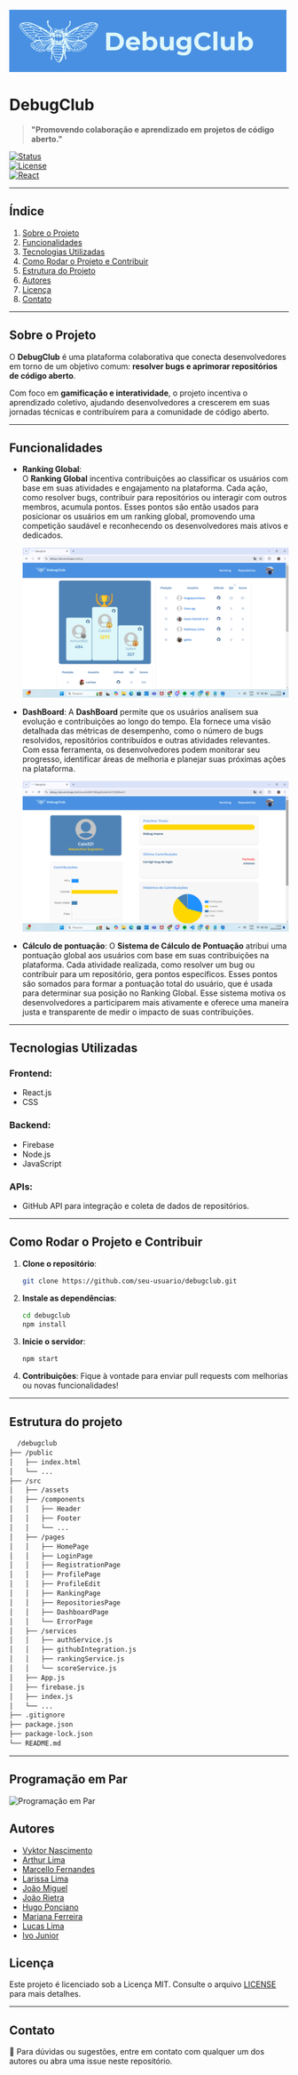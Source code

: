 ![Banner do DebugClub](<src/assets/IMG-Gerais/DebugClub%20(1).png>)

# **DebugClub**

> **"Promovendo colaboração e aprendizado em projetos de código aberto."**

[![Status](https://img.shields.io/badge/status-Em%20Desenvolvimento-yellow)]()  
[![License](https://img.shields.io/badge/license-MIT-blue)]()  
[![React](https://img.shields.io/badge/built%20with-React-blue)]()

---

## **Índice**

1. [Sobre o Projeto](#sobre-o-projeto)
2. [Funcionalidades](#funcionalidades)
3. [Tecnologias Utilizadas](#tecnologias-utilizadas)
4. [Como Rodar o Projeto e Contribuir](#como-rodar-o-projeto-e-contribuir)
5. [Estrutura do Projeto](#estrutura-do-projeto)
6. [Autores](#autores)
7. [Licença](#licença)
8. [Contato](#contato)

---

## **Sobre o Projeto**

O **DebugClub** é uma plataforma colaborativa que conecta desenvolvedores em torno de um objetivo comum: **resolver bugs e aprimorar repositórios de código aberto**.

Com foco em **gamificação e interatividade**, o projeto incentiva o aprendizado coletivo, ajudando desenvolvedores a crescerem em suas jornadas técnicas e contribuírem para a comunidade de código aberto.

---

## **Funcionalidades**

- **Ranking Global**:  
  O **Ranking Global** incentiva contribuições ao classificar os usuários com base em suas atividades e engajamento na plataforma. Cada ação, como resolver bugs, contribuir para repositórios ou interagir com outros membros, acumula pontos. Esses pontos são então usados para posicionar os usuários em um ranking global, promovendo uma competição saudável e reconhecendo os desenvolvedores mais ativos e dedicados.

  ![Foto - Ranking](<src/assets/IMG-Readme/Captura%20de%20Tela%20(132).png>)

- **DashBoard**:
  A **DashBoard** permite que os usuários analisem sua evolução e contribuições ao longo do tempo. Ela fornece uma visão detalhada das métricas de desempenho, como o número de bugs resolvidos, repositórios contribuídos e outras atividades relevantes. Com essa ferramenta, os desenvolvedores podem monitorar seu progresso, identificar áreas de melhoria e planejar suas próximas ações na plataforma.

  ![Foto - Dashboard](<src/assets/IMG-Readme/Captura%20de%20Tela%20(133).png>)

- **Cálculo de pontuação**:
  O **Sistema de Cálculo de Pontuação** atribui uma pontuação global aos usuários com base em suas contribuições na plataforma. Cada atividade realizada, como resolver um bug ou contribuir para um repositório, gera pontos específicos. Esses pontos são somados para formar a pontuação total do usuário, que é usada para determinar sua posição no Ranking Global. Esse sistema motiva os desenvolvedores a participarem mais ativamente e oferece uma maneira justa e transparente de medir o impacto de suas contribuições.

---

## **Tecnologias Utilizadas**

### **Frontend:**

- React.js
- CSS

### **Backend:**

- Firebase
- Node.js
- JavaScript

### **APIs:**

- GitHub API para integração e coleta de dados de repositórios.

---

## Como Rodar o Projeto e Contribuir

1. **Clone o repositório**:

   ```bash
   git clone https://github.com/seu-usuario/debugclub.git
   ```

2. **Instale as dependências**:

   ```bash
   cd debugclub
   npm install
   ```

3. **Inicie o servidor**:

   ```bash
   npm start
   ```

4. **Contribuições**: Fique à vontade para enviar pull requests com melhorias ou novas funcionalidades!

---

## **Estrutura do projeto**

```bash
  /debugclub
├── /public
│   ├── index.html
│   └── ...
├── /src
│   ├── /assets
│   ├── /components
│   │   ├── Header
│   │   ├── Footer
│   │   └── ...
│   ├── /pages
│   │   ├── HomePage
│   │   ├── LoginPage
│   │   ├── RegistrationPage
│   │   ├── ProfilePage
│   │   ├── ProfileEdit
│   │   ├── RankingPage
│   │   ├── RepositoriesPage
│   │   ├── DashboardPage
│   │   └── ErrorPage
│   ├── /services
│   │   ├── authService.js
│   │   ├── githubIntegration.js
│   │   ├── rankingService.js
│   │   └── scoreService.js
│   ├── App.js
│   ├── firebase.js
│   ├── index.js
│   └── ...
├── .gitignore
├── package.json
├── package-lock.json
└── README.md

```

---

## **Programação em Par**

![Programação em Par](src/assets/IMG-Gerais/ProgramaçaoEmPar.jpg)

## **Autores**

- [Vyktor Nascimento](https://github.com/VyNas07)
- [Arthur Lima](https://github.com/ArthurLima05)
- [Marcello Fernandes](https://github.com/marcellofernandesads)
- [Larissa Lima](https://github.com/lalinhos)
- [João Miguel](https://github.com/Joao-Miguel-F)
- [João Rietra](https://github.com/jhrl)
- [Hugo Ponciano](https://github.com/hugopponciano)
- [Mariana Ferreira](https://github.com/mwndrly)
- [Lucas Lima](https://github.com/lblima038)
- [Ivo Junior](https://github.com/icaj)

## **Licença**

Este projeto é licenciado sob a Licença MIT. Consulte o arquivo [LICENSE](LICENSE) para mais detalhes.

---

## **Contato**

📧 Para dúvidas ou sugestões, entre em contato com qualquer um dos autores ou abra uma issue neste repositório.
